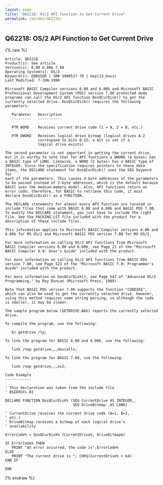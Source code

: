 ```yaml
---
layout: page
title: "Q62218: OS/2 API Function to Get Current Drive"
permalink: /kb/062/Q62218/
---
```


## Q62218: OS/2 API Function to Get Current Drive

{% raw %}

	Article: Q62218
	Product(s): See article
	Version(s): 6.00 6.00b 7.00
	Operating System(s): OS/2
	Keyword(s): ENDUSER | SR# S900517-70 | mspl13_basic
	Last Modified: 7-JUN-1990
	
	Microsoft BASIC Compiler versions 6.00 and 6.00b and Microsoft BASIC
	Professional Development System (PDS) version 7.00 protected mode
	programs can call the OS/2 API function DosQCurDisk() to get the
	currently selected drive. DosQCurDisk() requires the following
	parameters:
	
	   Parameter   Description
	   ---------   -----------
	
	   PTR WORD    Receives current drive code (1 = A, 2 = B, etc.)
	
	   PTR DWORD   Receives logical drive bitmap (logical drives A-Z
	               correspond to bits 0-25; a bit is set if a
	               logical drive exists)
	
	The second parameter is not important in getting the current drive,
	but it is worthy to note that for API functions a DWORD (4 bytes) has
	a BASIC type of LONG. Likewise, a WORD (2 bytes) has a BASIC type of
	INTEGER. Since the specification requires pointers to these data
	items, the DECLARE statement for DosQCurDisk() uses the SEG keyword for
	each of the parameters. This causes 4-byte addresses of the parameters
	to be passed instead of 2-byte addresses, which is the default because
	BASIC uses the medium-memory model. Also, API functions return an
	error code; therefore, for BASIC to retrieve this code, it must
	declare DosQCurDisk() as a FUNCTION.
	
	The DECLARE statements for almost every API function are located in
	include files that come with BASIC 6.00 and 6.00b and BASIC PDS 7.00.
	To modify the DECLARE statement, you just have to include the right
	file. See the PACKING.LST file included with the product for a
	description of these include files.
	
	This information applies to Microsoft BASIC Compiler versions 6.00 and
	6.00b for MS OS/2 and Microsoft BASIC PDS version 7.00 for MS OS/2.
	
	For more information on calling OS/2 API functions from Microsoft
	BASIC Compiler versions 6.00 and 6.00b, see Page 21 of the "Microsoft
	BASIC Compiler 6.0: User's Guide" included with the product.
	
	For more information on calling OS/2 API functions from BASIC PDS
	version 7.00, see Page 523 of the "Microsoft BASIC 7.0: Programmer's
	Guide" included with the product.
	
	For more information on DosQCurDisk(), see Page 547 of "Advanced OS/2
	Programming," by Ray Duncan (Microsoft Press, 1989).
	
	Note that BASIC PDS version 7.00 supports the function "CURDIR$",
	which can also be used to get the currently selected drive. However,
	using this method requires some string parsing, so although the code
	is smaller, it may be slower.
	
	The sample program below (GETDRIVE.BAS) reports the currently selected
	drive.
	
	To compile the program, use the following:
	
	   bc getdrive /lp;
	
	To link the program for BASIC 6.00 and 6.00b, use the following:
	
	   link /nop getdrive,,,doscalls;
	
	To link the program for BASIC 7.00, use the following:
	
	   link /nop getdrive,,,os2;
	
	Code Example
	------------
	
	' This declaration was taken from the include file
	' BSEDOSFL.BI
	
	DECLARE FUNCTION DosQCurDisk% (SEG CurrentDrive AS INTEGER,_
	                               SEG DriveBitmap  AS LONG)
	
	' CurrentDrive receives the current drive code (A=1, B=2,
	' etc.)
	' DriveBitmap receives a bitmap of each logical drive's
	' availability
	
	ErrorCode% = DosQCurDisk% (CurrentDrive%, DriveBitmap&)
	
	IF ErrorCode% THEN
	   PRINT "An error occurred, the code is";ErrorCode%
	ELSE
	   PRINT "The current drive is "; CHR$(CurrentDrive% + 64)
	END IF
	
	END

{% endraw %}
